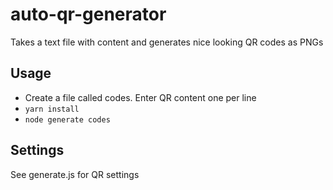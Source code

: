 # auto-qr-generator
Takes a text file with content and generates nice looking QR codes as PNGs

## Usage
* Create a file called codes. Enter QR content one per line
* `yarn install`
* `node generate codes`

## Settings

See generate.js for QR settings
